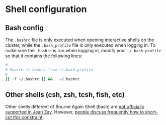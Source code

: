 # Shell configuration

## Bash config

The `.bashrc` file is only executed when opening interactive shells on the cluster, while the `.bash_profile` file is only executed when logging in.
To make sure the `.bashrc` is run when logging in, modify your `~/.bash_profile` so that it contains the following lines:

```bash
#
# Source ~/.bashrc from ~/.bash_profile
#
[[ -f ~/.bashrc ]] && . ~/.bashrc
```

## Other shells (csh, zsh, tcsh, fish, etc)

Other shells different of Bourne Again Shell (bash) are [not officially supported in Jean Zay](http://www.idris.fr/jean-zay/cpu/jean-zay-cpu-connexion-et-shells.html). 
However, [people discuss frequently how to short-cut this constraint](https://github.com/jean-zay-users/jean-zay-doc/issues/18).
